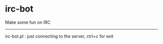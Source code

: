irc-bot
=====================

Make some fun on IRC

-----------------------------------------------------------
irc-bot.pl : just connecting to the server, ctrl+c for exit
